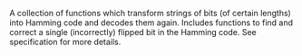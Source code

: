 A collection of functions which transform strings of bits (of certain lengths) into Hamming code and decodes them again. Includes functions to find and correct a single (incorrectly) flipped bit in the Hamming code. See specification for more details.
